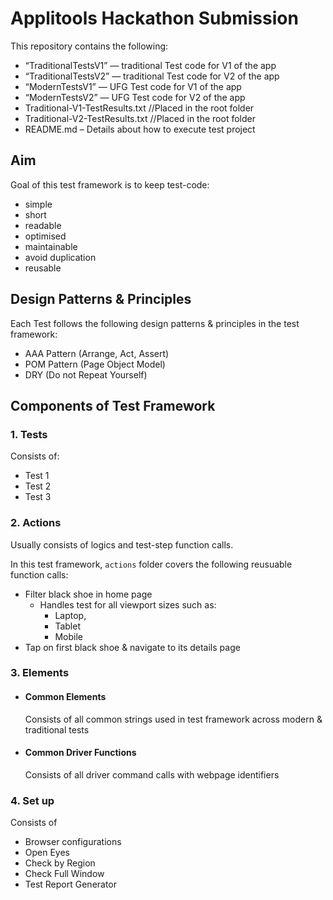 # Applitools Hackathon Submission

This repository contains the following:
- “TraditionalTestsV1”  — traditional Test code for V1 of the app
- “TraditionalTestsV2”  — traditional Test code for V2 of the app 
- “ModernTestsV1”       — UFG Test code for V1 of the app 
- “ModernTestsV2”       — UFG Test code for V2 of the app 
- Traditional-V1-TestResults.txt  //Placed in the root folder
- Traditional-V2-TestResults.txt  //Placed in the root folder
- README.md – Details about how to execute test project 

## Aim

Goal of this test framework is to keep test-code:
- simple
- short
- readable
- optimised
- maintainable
- avoid duplication
- reusable

## Design Patterns & Principles

Each Test follows the following design patterns & principles in the test framework:
- AAA Pattern (Arrange, Act, Assert)
- POM Pattern (Page Object Model)
- DRY (Do not Repeat Yourself)

## Components of Test Framework

### 1. Tests

Consists of:
- Test 1 
- Test 2
- Test 3

### 2. Actions 

Usually consists of logics and test-step function calls.

In this test framework, `actions` folder covers the following reusuable function calls:
- Filter black shoe in home page 
  - Handles test for all viewport sizes such as: 
    - Laptop, 
    - Tablet  
    - Mobile
- Tap on first black shoe & navigate to its details page

### 3. Elements

- #### Common Elements
  Consists of all common strings used in test framework across modern & traditional tests

- #### Common Driver Functions
  Consists of all driver command calls with webpage identifiers

### 4. Set up 

Consists of 
- Browser configurations
- Open Eyes  
- Check by Region
- Check Full Window
- Test Report Generator
